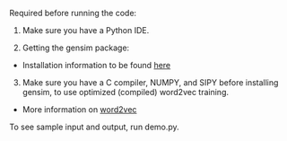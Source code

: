 Required before running the code: 

1. Make sure you have a Python IDE. 

2. Getting the gensim package:  
  * Installation information to be found [here](https://radimrehurek.com/gensim/install.html)

3. Make sure you have a C compiler, NUMPY, and SIPY before installing gensim, to use optimized (compiled) word2vec training. 
  * More information on [word2vec](https://radimrehurek.com/gensim/models/word2vec.html)


To see sample input and output, run demo.py.
